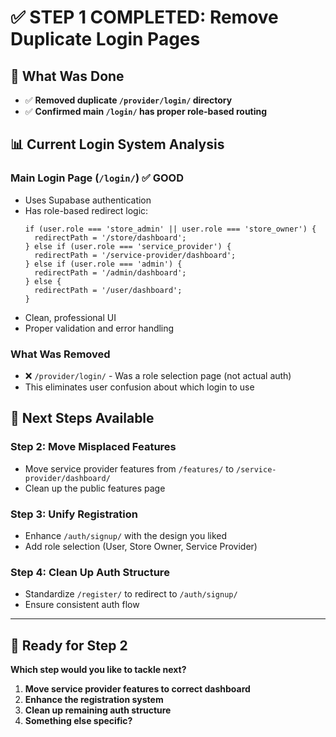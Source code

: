 # ✅ STEP 1 COMPLETED: Remove Duplicate Login Pages

## 🎯 **What Was Done**
- ✅ **Removed duplicate `/provider/login/` directory**
- ✅ **Confirmed main `/login/` has proper role-based routing**

## 📊 **Current Login System Analysis**

### **Main Login Page (`/login/`)** ✅ GOOD
- Uses Supabase authentication
- Has role-based redirect logic:
  ```tsx
  if (user.role === 'store_admin' || user.role === 'store_owner') {
    redirectPath = '/store/dashboard';
  } else if (user.role === 'service_provider') {
    redirectPath = '/service-provider/dashboard';
  } else if (user.role === 'admin') {
    redirectPath = '/admin/dashboard';
  } else {
    redirectPath = '/user/dashboard';
  }
  ```
- Clean, professional UI
- Proper validation and error handling

### **What Was Removed**
- ❌ `/provider/login/` - Was a role selection page (not actual auth)
- This eliminates user confusion about which login to use

## 🎯 **Next Steps Available**

### **Step 2: Move Misplaced Features**
- Move service provider features from `/features/` to `/service-provider/dashboard/`
- Clean up the public features page

### **Step 3: Unify Registration**
- Enhance `/auth/signup/` with the design you liked
- Add role selection (User, Store Owner, Service Provider)

### **Step 4: Clean Up Auth Structure**
- Standardize `/register/` to redirect to `/auth/signup/`
- Ensure consistent auth flow

---

## 🚀 **Ready for Step 2**
**Which step would you like to tackle next?**

1. **Move service provider features to correct dashboard**
2. **Enhance the registration system** 
3. **Clean up remaining auth structure**
4. **Something else specific?**
